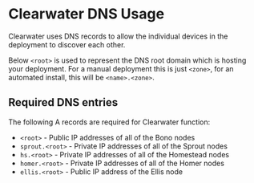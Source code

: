 # Clearwater DNS Usage

Clearwater uses DNS records to allow the individual devices in the deployment to discover each other.

Below `<root>` is used to represent the DNS root domain which is hosting your deployment.  For a manual deployment this is just `<zone>`, for an automated install, this will be `<name>.<zone>`.

## Required DNS entries

The following A records are required for Clearwater function:

* `<root>` - Public IP addresses of all of the Bono nodes
* `sprout.<root>` - Private IP addresses of all of the Sprout nodes
* `hs.<root>` - Private IP addresses of all of the Homestead nodes
* `homer.<root>` - Private IP addresses of all of the Homer nodes
* `ellis.<root>` - Public IP address of the Ellis node
